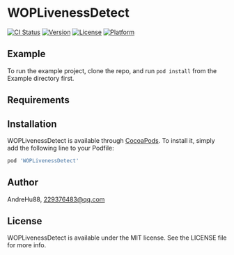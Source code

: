 # WOPLivenessDetect

[![CI Status](https://img.shields.io/travis/AndreHu88/WOPLivenessDetect.svg?style=flat)](https://travis-ci.org/AndreHu88/WOPLivenessDetect)
[![Version](https://img.shields.io/cocoapods/v/WOPLivenessDetect.svg?style=flat)](https://cocoapods.org/pods/WOPLivenessDetect)
[![License](https://img.shields.io/cocoapods/l/WOPLivenessDetect.svg?style=flat)](https://cocoapods.org/pods/WOPLivenessDetect)
[![Platform](https://img.shields.io/cocoapods/p/WOPLivenessDetect.svg?style=flat)](https://cocoapods.org/pods/WOPLivenessDetect)

## Example

To run the example project, clone the repo, and run `pod install` from the Example directory first.

## Requirements

## Installation

WOPLivenessDetect is available through [CocoaPods](https://cocoapods.org). To install
it, simply add the following line to your Podfile:

```ruby
pod 'WOPLivenessDetect'
```

## Author

AndreHu88, 229376483@qq.com

## License

WOPLivenessDetect is available under the MIT license. See the LICENSE file for more info.
